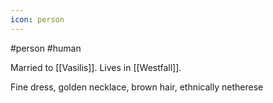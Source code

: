 ```yaml
---
icon: person
---
```

#person #human 

Married to [[Vasilis]]. 
Lives in [[Westfall]].

Fine dress, golden necklace, brown hair, ethnically netherese